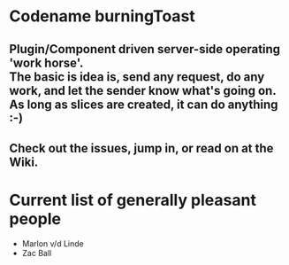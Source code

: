 # Codename burningToast
  
Plugin/Component driven server-side operating 'work horse'.  
The basic is idea is, send any request, do any work, and let the sender know what's going on. As long as slices are created, it can do anything :-)  
---
Check out the issues, jump in, or read on at the Wiki.  
---
# Current list of generally pleasant people  
* Marlon v/d Linde
* Zac Ball
  
